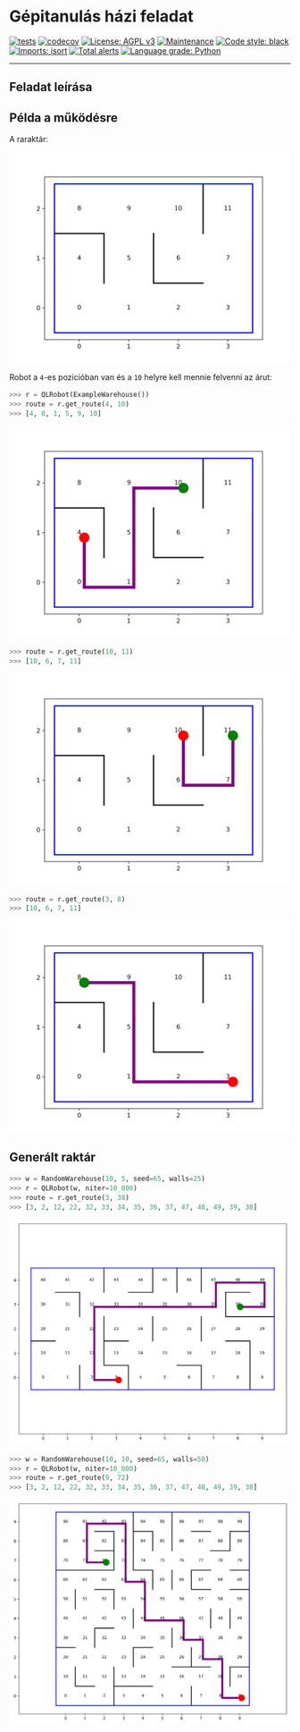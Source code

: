 # Gépitanulás házi feladat

[![tests](https://github.com/gkrisztian1/gepitanulas-nagyhazi/actions/workflows/ci.yml/badge.svg)](https://github.com/robust/actions)
[![codecov](https://codecov.io/gh/gkrisztian1/gepitanulas-nagyhazi/branch/main/graph/badge.svg?token=KMYGW7NHWH)](https://codecov.io/gh/gkrisztian1/gepitanulas-nagyhazi)
[![License: AGPL v3](https://img.shields.io/badge/License-AGPL%20v3-blue.svg)](https://www.gnu.org/licenses/agpl-3.0)
[![Maintenance](https://img.shields.io/badge/Maintained%3F-yes-green.svg)](https://GitHub.com/Naereen/StrapDown.js/graphs/commit-activity)
[![Code style: black](https://img.shields.io/badge/code%20style-black-000000.svg)](https://github.com/psf/black)
[![Imports: isort](https://img.shields.io/badge/%20imports-isort-%231674b1?style=flat&labelColor=ef8336)](https://pycqa.github.io/isort/)
[![Total alerts](https://img.shields.io/lgtm/alerts/g/gkrisztian1/gepitanulas-nagyhazi.svg?logo=lgtm&logoWidth=18)](https://lgtm.com/projects/g/gkrisztian1/gepitanulas-nagyhazi/alerts/)
[![Language grade: Python](https://img.shields.io/lgtm/grade/python/g/gkrisztian1/gepitanulas-nagyhazi.svg?logo=lgtm&logoWidth=18)](https://lgtm.com/projects/g/gkrisztian1/gepitanulas-nagyhazi/context:python)

---

## Feladat leírása

## Példa a működésre

A raraktár:

![](media/example_warehouse.png)

Robot a `4`-es pozícióban van és a `10` helyre kell mennie felvenni az árut:
```python
>>> r = QLRobot(ExampleWarehouse())
>>> route = r.get_route(4, 10)
>>> [4, 0, 1, 5, 9, 10]
```

![](media/example_route.png)

```python
>>> route = r.get_route(10, 11)
>>> [10, 6, 7, 11]
```

![](media/example_route2.png)


```python
>>> route = r.get_route(3, 8)
>>> [10, 6, 7, 11]
```

![](media/example_route3.png)

## Generált raktár

```python
>>> w = RandomWarehouse(10, 5, seed=65, walls=25)
>>> r = QLRobot(w, niter=10_000)
>>> route = r.get_route(3, 38)
>>> [3, 2, 12, 22, 32, 33, 34, 35, 36, 37, 47, 48, 49, 39, 38]
```

![](media/example_route4.png)

```python
>>> w = RandomWarehouse(10, 10, seed=65, walls=50)
>>> r = QLRobot(w, niter=10_000)
>>> route = r.get_route(9, 72)
>>> [3, 2, 12, 22, 32, 33, 34, 35, 36, 37, 47, 48, 49, 39, 38]
```

![](media/example_route5.png)
